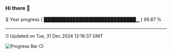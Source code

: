 ### Hi there 👋

⏳ Year progress { █████████████████████████████▁ } 99.87 %

---

⏰ Updated on Tue, 31 Dec 2024 12:18:37 GMT

![Progress Bar CI](https://github.com/Shyam-Makwana/GitHub-Actions-Demo/workflows/Progress%20Bar%20CI/badge.svg)
